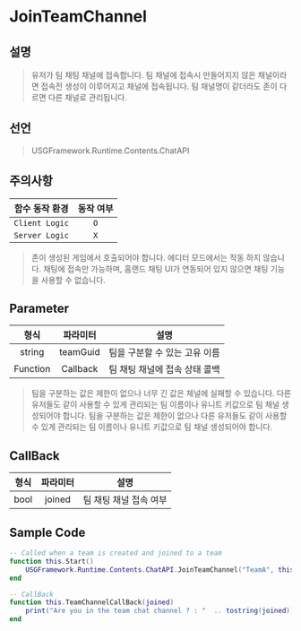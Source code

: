 # JoinTeamChannel

## 설명
> 유저가 팀 채팅 채널에 접속합니다.
> 팀 채널에 접속시 만들어지지 않은 채널이라면 접속전 생성이 이루어지고 채널에 접속됩니다.
> 팀 채널명이 같더라도 존이 다르면 다른 채널로 관리됩니다.

## 선언
> USGFramework.Runtime.Contents.ChatAPI

## 주의사항
|    **함수 동작 환경**    | **동작 여부** |
|:------------------:|:---------:|
| ```Client Logic``` |  ```O```  |
| ```Server Logic``` |  ```X```  |
> 존이 생성된 게임에서 호출되어야 합니다.
> 에디터 모드에서는 작동 하지 않습니다.
> 채팅에 접속만 가능하며, 홈랜드 채팅 UI가 연동되어 있지 않으면 채팅 기능을 사용할 수 없습니다.

## Parameter
|   **형식**    |   **파라미터**   |      **설명**       |
|:-----------:|:------------:|:-----------------:|
|   string    |   teamGuid   | 팀을 구분할 수 있는 고유 이름 |
|  Function   |   Callback   | 팀 채팅 채널에 접속 상태 콜백 |
> 팀을 구분하는 값은 제한이 없으나 너무 긴 값은 체널에 실패할 수 있습니다.
> 다른 유저들도 같이 사용할 수 있게 관리되는 팀 이름이나 유니트 키값으로 팀 채널 생성되어야 합니다. 팀을 구분하는 값은 제한이 없으나 다른 유저들도 같이 사용할 수 있게 관리되는 팀 이름이나 유니트 키값으로 팀 채널 생성되어야 합니다.

## CallBack
| **형식** | **파라미터** |    **설명**     |
|:------:|:--------:|:-------------:|
|  bool  |  joined  | 팀 채팅 채널 접속 여부 |

## Sample Code
```lua
-- Called when a team is created and joined to a team
function this.Start()
    USGFramework.Runtime.Contents.ChatAPI.JoinTeamChannel("TeamA", this.TeamChannelCallBack)
end
```

```lua
-- CallBack
function this.TeamChannelCallBack(joined)
    print("Are you in the team chat channel ? : "  .. tostring(joined))
end
```
